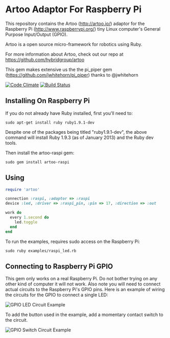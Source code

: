 # Artoo Adaptor For Raspberry Pi

This repository contains the Artoo (http://artoo.io/) adaptor for the Raspberry Pi (http://www.raspberrypi.org/) tiny Linux computer's General Purpose Input/Output (GPIO).

Artoo is a open source micro-framework for robotics using Ruby.

For more information about Artoo, check out our repo at https://github.com/hybridgroup/artoo

This gem makes extensive us the the pi_piper gem (https://github.com/jwhitehorn/pi_piper) thanks to @jwhitehorn

[![Code Climate](https://codeclimate.com/github/hybridgroup/artoo-raspi.png)](https://codeclimate.com/github/hybridgroup/artoo-raspi) [![Build Status](https://travis-ci.org/hybridgroup/artoo-raspi.png?branch=master)](https://travis-ci.org/hybridgroup/artoo-raspi)

## Installing On Raspberry Pi

If you do not already have Ruby installed, first you'll need to:

```
sudo apt-get install ruby ruby1.9.1-dev
```

Despite one of the packages being titled "ruby1.9.1-dev", the above command will install Ruby 1.9.3 (as of January 2013) and the Ruby dev tools.

Then install the artoo-raspi gem:

```
sudo gem install artoo-raspi
```

## Using

```ruby
require 'artoo'

connection :raspi, :adaptor => :raspi
device :led, :driver => :raspi_pin, :pin => 17, :direction => :out

work do
  every 1.second do
    led.toggle
  end
end

```

To run the examples, requires sudo access on the Raspberry Pi:

```
sudo ruby examples/raspi_led.rb
```

## Connecting to Raspberry Pi GPIO

This gem only works on a real Raspberry Pi. Do not bother trying on any other kind of computer it will not work. Also note you will need to connect actual circuits to the Raspberry Pi's GPIO pins. Here is an example of wiring the circuits for the GPIO to connect a single LED:

![GPIO LED Circuit Example](https://github.com/jwhitehorn/pi_piper/blob/master/examples/morse_code/circuit.png)

To add the button used in the example, add a momentary contact switch to the circuit.

![GPIO Switch Circuit Example](https://github.com/jwhitehorn/pi_piper/blob/master/examples/simple_switch/circuit.png)



